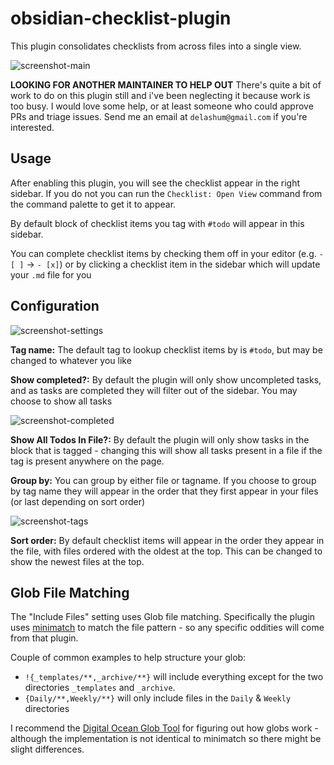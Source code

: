 # obsidian-checklist-plugin

This plugin consolidates checklists from across files into a single view.

![screenshot-main](https://raw.githubusercontent.com/delashum/obsidian-checklist-plugin/master/images/screenshot-two-files.png)

**LOOKING FOR ANOTHER MAINTAINER TO HELP OUT** There's quite a bit of work to do on this plugin still and i've been neglecting it because work is too busy. I would love some help, or at least someone who could approve PRs and triage issues. Send me an email at `delashum@gmail.com` if you're interested.

## Usage

After enabling this plugin, you will see the checklist appear in the right sidebar. If you do not you can run the `Checklist: Open View` command from the command palette to get it to appear.

By default block of checklist items you tag with `#todo` will appear in this sidebar.

You can complete checklist items by checking them off in your editor (e.g. `- [ ]` -> `- [x]`) or by clicking a checklist item in the sidebar which will update your `.md` file for you

## Configuration

![screenshot-settings](https://raw.githubusercontent.com/delashum/obsidian-checklist-plugin/master/images/screenshot-settings.png)

**Tag name:** The default tag to lookup checklist items by is `#todo`, but may be changed to whatever you like

**Show completed?:** By default the plugin will only show uncompleted tasks, and as tasks are completed they will filter out of the sidebar. You may choose to show all tasks

![screenshot-completed](https://raw.githubusercontent.com/delashum/obsidian-checklist-plugin/master/images/screenshot-show-completed.png)

**Show All Todos In File?:** By default the plugin will only show tasks in the block that is tagged - changing this will show all tasks present in a file if the tag is present anywhere on the page.

**Group by:** You can group by either file or tagname. If you choose to group by tag name they will appear in the order that they first appear in your files (or last depending on sort order)

![screenshot-tags](https://raw.githubusercontent.com/delashum/obsidian-checklist-plugin/master/images/screenshot-sub-tag.png)

**Sort order:** By default checklist items will appear in the order they appear in the file, with files ordered with the oldest at the top. This can be changed to show the newest files at the top.

## Glob File Matching

The "Include Files" setting uses Glob file matching. Specifically the plugin uses [minimatch](https://github.com/isaacs/minimatch) to match the file pattern - so any specific oddities will come from that plugin.

Couple of common examples to help structure your glob:

- `!{_templates/**,_archive/**}` will include everything except for the two directories `_templates` and `_archive`.
- `{Daily/**,Weekly/**}` will only include files in the `Daily` & `Weekly` directories

I recommend the [Digital Ocean Glob Tool](https://www.digitalocean.com/community/tools/glob) for figuring out how globs work - although the implementation is not identical to minimatch so there might be slight differences.
